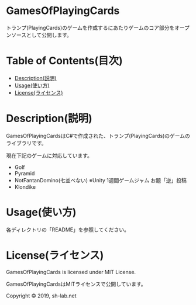 # GamesOfPlayingCards
トランプ(PlayingCards)のゲームを作成するにあたりゲームのコア部分をオープンソースとして公開します。

# Table of Contents(目次)
* [Description(説明)](#Description(説明))
* [Usage(使い方)](#Usage(使い方))
* [License(ライセンス)](#License(ライセンス))

# Description(説明)
GamesOfPlayingCardsはC#で作成された、トランプ(PlayingCards)のゲームのライブラリです。

現在下記のゲームに対応しています。
* Golf
* Pyramid
* NotFantanDomino(七並べない) ※Unity 1週間ゲームジャム お題「逆」投稿
* Klondike

# Usage(使い方)
各ディレクトリの「README」を参照してください。

# License(ライセンス)
GamesOfPlayingCards is licensed under MIT License.

GamesOfPlayingCardsはMITライセンスで公開しています。

Copyright &copy; 2019, sh-lab.net